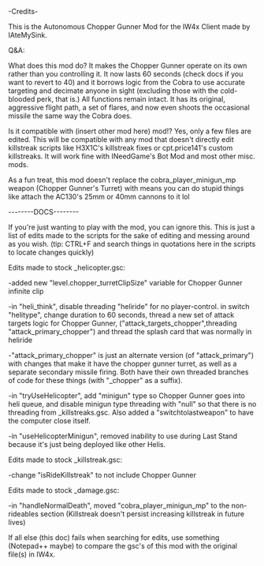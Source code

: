 
-Credits-

This is the Autonomous Chopper Gunner Mod for the IW4x Client made by IAteMySink.

Q&A:

What does this mod do?
It makes the Chopper Gunner operate on its own rather than you controlling it. It now lasts 60 seconds (check docs if you want to revert to 40) and it borrows logic from the Cobra to use accurate targeting and decimate anyone in sight (excluding those with the cold-blooded perk, that is.) All functions remain intact. It has its original, aggressive flight path, a set of flares, and now even shoots the occasional missile the same way the Cobra does.

Is it compatible with (insert other mod here) mod!?
Yes, only a few files are edited. This will be compatible with any mod that doesn't directly edit killstreak scripts like H3X1C's killstreak fixes or cpt.price141's custom killstreaks. It will work fine with INeedGame's Bot Mod and most other misc. mods.

As a fun treat, this mod doesn't replace the cobra_player_minigun_mp weapon (Chopper Gunner's Turret) with means you can do stupid things like attach the AC130's 25mm or 40mm cannons to it lol



--------DOCS--------

If you're just wanting to play with the mod, you can ignore this. This is just a list of edits made to the scripts for the sake of editing and messing around as you wish. (tip: CTRL+F and search things in quotations here in the scripts to locate changes quickly)





Edits made to stock _helicopter.gsc:

-added new "level.chopper_turretClipSize" variable for Chopper Gunner infinite clip

-in "heli_think", disable threading "heliride" for no player-control. in switch "helitype", change duration to 60 seconds, thread a new set of attack targets logic for Chopper Gunner, ("attack_targets_chopper",threading "attack_primary_chopper") and thread the splash card that was normally in heliride

-"attack_primary_chopper" is just an alternate version (of "attack_primary") with changes that make it have the chopper gunner turret, as well as a separate secondary missile firing. Both have their own threaded branches of code for these things (with "_chopper" as a suffix).

-in "tryUseHelicopter", add "minigun" type so Chopper Gunner goes into heli queue, and disable minigun type threading with "null" so that there is no threading from _killstreaks.gsc. Also added a "switchtolastweapon" to have the computer close itself.

-in "useHelicopterMinigun", removed inability to use during Last Stand because it's just being deployed like other Helis.





Edits made to stock _killstreak.gsc:

-change "isRideKillstreak" to not include Chopper Gunner





Edits made to stock _damage.gsc:

-in "handleNormalDeath", moved "cobra_player_minigun_mp" to the non-rideables section (Killstreak doesn't persist increasing killstreak in future lives)




If all else (this doc) fails when searching for edits, use something (Notepad++ maybe) to compare the gsc's of this mod with the original file(s) in IW4x.
